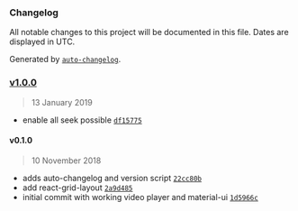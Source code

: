 ### Changelog

All notable changes to this project will be documented in this file. Dates are displayed in UTC.

Generated by [`auto-changelog`](https://github.com/CookPete/auto-changelog).

### [v1.0.0](https://github.com/thfrei/synCode/compare/v0.1.0...v1.0.0)

> 13 January 2019

- enable all seek possible [`df15775`](https://github.com/thfrei/synCode/commit/df15775bb3e0268e172d4e3a2e4a5a12e332a764)

#### v0.1.0

> 10 November 2018

- adds auto-changelog and version script [`22cc80b`](https://github.com/thfrei/synCode/commit/22cc80ba9c9e1b62078d601e831ce974837b8cad)
- add react-grid-layout [`2a9d485`](https://github.com/thfrei/synCode/commit/2a9d4854d31c64f6157e8e87e28cef4b8d651a8f)
- initial commit with working video player and material-ui [`1d5966c`](https://github.com/thfrei/synCode/commit/1d5966c2ec87a5c81467a0219340a65372d13604)
